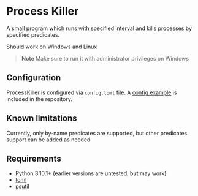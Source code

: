 # Process Killer

A small program which runs with specified interval and kills processes by specified predicates.

Should work on Windows and Linux

>**Note**
>Make sure to run it with administrator privileges on Windows

## Configuration

ProcessKiller is configured via `config.toml` file. A [config example](config.toml) is included in the repository.

## Known limitations

Currently, only by-name predicates are supported, but other predicates support can be added as needed

## Requirements

- Python 3.10.1+ (earlier versions are untested, but may work)
- [toml](https://pypi.org/project/toml/)
- [psutil](https://pypi.org/project/psutil/)
